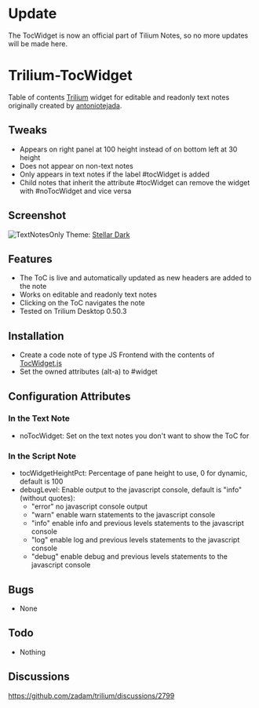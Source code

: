 # Update
The TocWidget is now an official part of Tilium Notes, so no more updates will be made here. 

# Trilium-TocWidget

Table of contents [Trilium](https://github.com/zadam/trilium/) widget for
editable and readonly text notes originally created by [antoniotejada](https://github.com/antoniotejada/Trilium-TocWidget).

## Tweaks
- Appears on right panel at 100 height instead of on bottom left at 30 height
- Does not appear on non-text notes
- Only appears in text notes if the label #tocWidget is added
- Child notes that inherit the attribute #tocWidget can remove the widget with #noTocWidget and vice versa

## Screenshot
![TextNotesOnly](https://user-images.githubusercontent.com/89228316/177449255-9d51e030-817e-4742-a961-f822206c1a68.png)
Theme: [Stellar Dark](https://github.com/Lolabird/stellar-dark-theme-trilium)


## Features

- The ToC is live and automatically updated as new headers are added to the note
- Works on editable and readonly text notes
- Clicking on the ToC navigates the note
- Tested on Trilium Desktop 0.50.3

## Installation
- Create a code note of type JS Frontend with the contents of [TocWidget.js](TocWidget.js)
- Set the owned attributes (alt-a) to #widget

## Configuration Attributes
### In the Text Note
- noTocWidget: Set on the text notes you don't want to show the ToC for
### In the Script Note
- tocWidgetHeightPct: Percentage of pane height to use, 0 for dynamic, default
  is 100
- debugLevel: Enable output to the javascript console, default is "info"
  (without quotes): 
    - "error" no javascript console output
    - "warn" enable warn statements to the javascript console
    - "info" enable info and previous levels statements to the javascript console
    - "log" enable log and previous levels statements to the javascript console
    - "debug" enable debug and previous levels statements to the javascript console

## Bugs
- None

## Todo
- Nothing

## Discussions

https://github.com/zadam/trilium/discussions/2799
